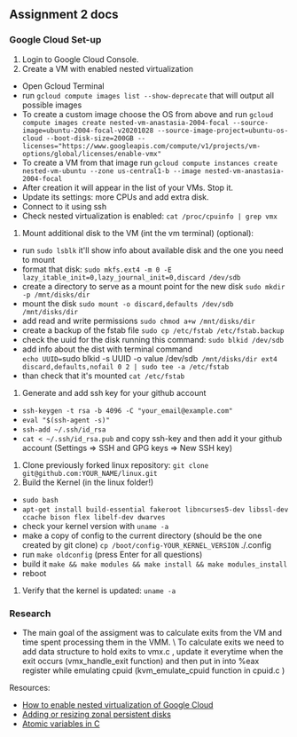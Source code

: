 ## Assignment 2 docs
### Google Cloud Set-up
1. Login to Google Cloud Console.
1. Create a VM with enabled nested virtualization
  * Open Gcloud Terminal
  * run `gcloud compute images list --show-deprecate` that will output all possible images 
  * To create a custom image choose the OS from above and run `gcloud compute images create nested-vm-anastasia-2004-focal --source-image=ubuntu-2004-focal-v20201028 --source-image-project=ubuntu-os-cloud --boot-disk-size=200GB --licenses="https://www.googleapis.com/compute/v1/projects/vm-options/global/licenses/enable-vmx"`
  * To create a VM from that image run `gcloud compute instances create nested-vm-ubuntu --zone us-central1-b --image nested-vm-anastasia-2004-focal`
  * After creation it will appear in the list of your VMs. Stop it.
  * Update its settings: more CPUs and add extra disk.
  * Connect to it using ssh
  * Check nested virtualization is enabled: `cat /proc/cpuinfo | grep vmx`
1. Mount additional disk to the VM (int the vm terminal) (optional):  
  * run `sudo lsblk` it'll show info about available disk and the one you need to mount
  * format that disk: `sudo mkfs.ext4 -m 0 -E lazy_itable_init=0,lazy_journal_init=0,discard /dev/sdb`
  * create a directory to serve as a mount point for the new disk `sudo mkdir -p /mnt/disks/dir`
  * mount the disk `sudo mount -o discard,defaults /dev/sdb /mnt/disks/dir`
  * add read and write permissions `sudo chmod a+w /mnt/disks/dir`
  * create a backup of the fstab file `sudo cp /etc/fstab /etc/fstab.backup`
  * check the uuid for the disk running this command: `sudo blkid /dev/sdb`
  * add info about the dist with terminal command \
  `echo UUID=`sudo blkid -s UUID -o value /dev/sdb` /mnt/disks/dir ext4 discard,defaults,nofail 0 2 | sudo tee -a /etc/fstab`
  * than check that it's mounted `cat /etc/fstab`
1. Generate and add ssh key for your github account
  * `ssh-keygen -t rsa -b 4096 -C "your_email@example.com"`
  * `eval "$(ssh-agent -s)"`
  * `ssh-add ~/.ssh/id_rsa`
  * `cat < ~/.ssh/id_rsa.pub` and copy ssh-key and then add it your github account (Settings => SSH and GPG keys => New SSH key)
 1. Clone previously forked linux repository: `git clone git@github.com:YOUR_NAME/linux.git`
 1. Build the Kernel (in the linux folder!)
  * `sudo bash`
  * `apt-get install build-essential fakeroot libncurses5-dev libssl-dev ccache bison flex libelf-dev dwarves`
  * check your kernel version with `uname -a`
  * make a copy of config to the current directory (should be the one created by git clone) `cp /boot/config-YOUR_KERNEL_VERSION` ./.config
  * run `make oldconfig` (press Enter for all questions)
  * build it `make && make modules && make install && make modules_install`
  * reboot
 1. Verify that the kernel is updated: `uname -a`
 
 ### Research
 - The main goal of the assigment was to calculate exits from the VM and time spent processing them in the VMM. \ 
 To calculate exits we need to add data structure to hold exits to vmx.c , update it everytime when the exit occurs (vmx_handle_exit function) and then put in into %eax register while emulating cpuid (kvm_emulate_cpuid function in cpuid.c )
  
  
  
  Resources:
  - [How to enable nested virtualization of Google Cloud](https://www.cloudkb.net/how-to-enable-nested-virtualization-on-google-cloud/)
  - [Adding or resizing zonal persistent disks](https://cloud.google.com/compute/docs/disks/add-persistent-disk)
  - [Atomic variables in C](https://www.kernel.org/doc/Documentation/atomic_t.txt)
